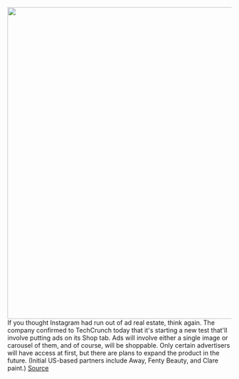 <img src='https://cdn.vox-cdn.com/thumbor/_cAV5uXMiR3YA885WZXeppznl70=/0x0:1224x816/1200x800/filters:focal(531x296:725x490)/cdn.vox-cdn.com/uploads/chorus_image/image/69700386/instahomescreen.0.jpg' width='700px' /><br/>
If you thought Instagram had run out of ad real estate, think again. The company confirmed to TechCrunch today that it's starting a new test that'll involve putting ads on its Shop tab. Ads will involve either a single image or carousel of them, and of course, will be shoppable. Only certain advertisers will have access at first, but there are plans to expand the product in the future. (Initial US-based partners include Away, Fenty Beauty, and Clare paint.)
<a href='https://www.theverge.com/2021/8/9/22617038/instagram-shop-tab-ads-test-launch'> Source <a/>